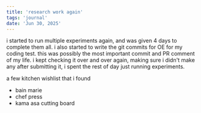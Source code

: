 ```yaml
---
title: 'research work again'
tags: 'journal'
date: 'Jun 30, 2025'
---
```


i started to run multiple experiments again, and was given 4 days to complete them all. i also started to write the git commits for OE for my coding test. this was possibly the most important commit and PR comment of my life. i kept checking it over and over again, making sure i didn't make any after submitting it, i spent the rest of day just running experiments.

a few kitchen wishlist that i found

- bain marie
- chef press
- kama asa cutting board
